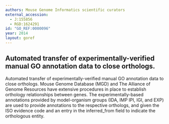 ```yaml
---
authors: Mouse Genome Informatics scientific curators
external_accession: 
  - J:155856
  - RGD:1624291
id: "GO_REF:0000096"
year: 2014
layout: goref
---
```


## Automated transfer of experimentally-verified manual GO annotation data to close orthologs.
Automated transfer of experimentally-verified manual GO annotation data to close orthologs.
Mouse Genome Database (MGD) and The Alliance of Genome Resources have extensive procedures in place to 
establish orthology relationships between genes. The experimentally-based annotations provided by 
model-organism groups (IDA, IMP IPI, IGI, and EXP) are used to provide annotations to the respective 
orthologs, and given the ISO evidence code and an entry in the inferred_from field to indicate the orthologous entity.